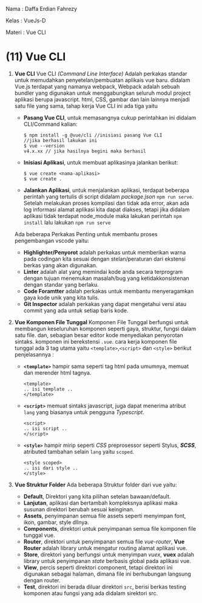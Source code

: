 Nama   : Daffa Erdian Fahrezy

Kelas  : VueJs-D

Materi : Vue CLI

# (11) Vue CLI

1. **Vue CLI**
    Vue CLI *(Command Line Interface)* Adalah perkakas standar untuk memudahkan penyetelan/pembuatan aplikais vue baru. didalam Vue.js terdapat yang namanya webpack, Webpack adalah sebuah bundler yang digunakan untuk menggabungkan seluruh modul project aplikasi berupa javascript. html, CSS, gambar dan lain lainnya menjadi satu file yang sama, tahap kerja Vue CLI ini ada tiga yaitu
    * **Pasang Vue CLI**, untuk memasangnya cukup perintahkan ini didalam CLI/Command kalian:
        ```
        $ npm install -g @vue/cli //inisiasi pasang Vue CLI
        //jika berhasil lakukan ini
        $ vue --version
        v4.x.xx // jika hasilnya begini maka berhasil
        ```
    * **Inisiasi Aplikasi**, untuk membuat aplikasinya jalankan berikut:
        ```
        $ vue create <nama-aplikasi>
        $ vue create .
        ```
    * **Jalankan Aplikasi**, untuk menjalankan aplikasi, terdapat beberapa perintah yang tertulis di script didalam *package.json* `npm run serve`. Setelah melakukan proses kompilasi dan tidak ada error, akan ada log informasi alamat aplikasi kita dapat diakses, tetapi jika didalam aplikasi tidak terdapat node_module maka lakukan perintah `npm install` lalu lakukan `npm run serve`

    Ada beberapa Perkakas Penting untuk membantu proses pengembangan vscode yaitu:
    * **Highlighter/Penyorot** adalah perkakas untuk memberikan warna pada codingan kita sesuai dengan stelan/peraturan dari ekstensi berkas yang akan digunakan.
    * **Linter** adalah alat yang memindai kode anda secara terprogram dengan tujuan menemukan masalah/bug yang ketidakkonsistenan dengan standar yang berlaku.
    * **Code Foramtter** adalah perkakas untuk membantu menyeragamkan gaya kode unik yang kita tulis.
    * **Git Inspector** adalah perkakas yang dapat mengetahui versi atau commit yang ada untuk setiap baris kode.

2. **Vue Komponen File Tunggal**
    Komponen File Tunggal berfungsi untuk membangun keseluruhan komponen seperti gaya, struktur, fungsi dalam satu file. dan, sebagian besar editor kode menyediakan penyorotan sintaks. komponen ini berekstensi *`.vue`*. cara kerja komponen file tunggal ada 3 tag utama yaitu `<template>`,`<script>` dan `<style>` berikut penjelasannya :
    * **`<template>`** hampir sama seperti tag html pada umumnya, memuat dan merender html tagnya.
        ```
        <template>
        .. isi template ..
        </template>
        ```
    * **`<script>`** memuat sintaks javascript, juga dapat menerima atribut `lang` yang biasanya untuk pengguna *Typescript*.
        ```
        <script>
        .. isi script ..
        </script>
        ```
    * **`<style>`** hampir mirip seperti *CSS* preprosessor seperti Stylus, ***SCSS***, atributed tambahan selain `lang` yaitu `scoped`.
        ```
        <style scoped>
        .. isi dari style ..
        </style>
        ```

3. **Vue Struktur Folder**
    Ada beberapa Struktur folder dari vue yaitu:
    * **Default**, Direktori yang kita pilihan setelan bawaan/default.
    * **Lanjutan**, aplikasi dan bertambah kompleksnya aplikasi maka susunan direktori berubah sesuai keinginan.
    * **Assets**, penyimpanan semua file assets seperti menyimpan font, ikon, gambar, style dllnya.
    * **Components**, direktori untuk penyimpanan semua file komponen file tunggal vue.
    * **Router**, direktori untuk penyimpanan semua file *vue-router*, **Vue Router** adalah library untuk mengatur routing alamat aplikasi vue.
    * **Store**, direktori yang berfungsi untuk menyimpan *vuex*, **vuex** adalah library untuk penyimpanan *state* berbasis global pada aplikasi vue.
    * **View**, percis seperti direktori component, tetapi direktori ini digunakan sebagai halaman, dimana file ini berhubungan langsung dengan router. 
    * **Test**, direktori ini berada diluar direktori `src`, berisi berkas testing komponen atau fungsi yang ada didalam sirektori src.